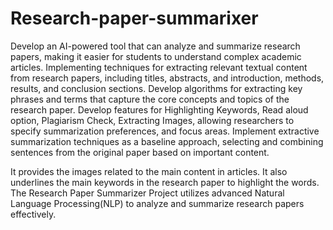 # Research-paper-summarixer
Develop an AI-powered tool that can analyze and summarize research papers, making it easier for students to understand complex academic articles. Implementing techniques for extracting relevant textual content from research papers, including titles, abstracts, and introduction, methods, results, and conclusion sections. Develop algorithms for extracting key phrases and terms that capture the core concepts and topics of the research paper. Develop features for Highlighting Keywords, Read aloud option, Plagiarism Check, Extracting Images, allowing researchers to specify summarization preferences, and focus areas. Implement extractive summarization techniques as a baseline approach, selecting and combining sentences from the original paper based on important content.
	
 It provides the images related to the main content in articles. It also underlines the main keywords in the research paper to highlight the words. The Research Paper Summarizer Project utilizes advanced Natural Language Processing(NLP) to analyze and summarize research papers effectively. 
 
 

